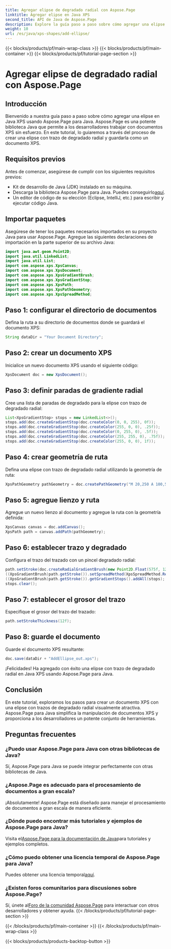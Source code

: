 ```yaml
---
title: Agregar elipse de degradado radial con Aspose.Page
linktitle: Agregar elipse en Java XPS
second_title: API de Java de Aspose.Page
description: Explore la guía paso a paso sobre cómo agregar una elipse con trazo de degradado radial en Java XPS usando Aspose.Page para Java. Mejore la creación de sus documentos sin esfuerzo.
weight: 10
url: /es/java/xps-shapes/add-ellipse/
---
```


{{< blocks/products/pf/main-wrap-class >}}
{{< blocks/products/pf/main-container >}}
{{< blocks/products/pf/tutorial-page-section >}}

# Agregar elipse de degradado radial con Aspose.Page

## Introducción
Bienvenido a nuestra guía paso a paso sobre cómo agregar una elipse en Java XPS usando Aspose.Page para Java. Aspose.Page es una potente biblioteca Java que permite a los desarrolladores trabajar con documentos XPS sin esfuerzo. En este tutorial, lo guiaremos a través del proceso de crear una elipse con trazo de degradado radial y guardarla como un documento XPS.
## Requisitos previos
Antes de comenzar, asegúrese de cumplir con los siguientes requisitos previos:
- Kit de desarrollo de Java (JDK) instalado en su máquina.
-  Descarga la biblioteca Aspose.Page para Java. Puedes conseguirlo[aquí](https://releases.aspose.com/page/java/).
- Un editor de código de su elección (Eclipse, IntelliJ, etc.) para escribir y ejecutar código Java.
## Importar paquetes
Asegúrese de tener los paquetes necesarios importados en su proyecto Java para usar Aspose.Page. Agregue las siguientes declaraciones de importación en la parte superior de su archivo Java:
```java
import java.awt.geom.Point2D;
import java.util.LinkedList;
import java.util.List;
import com.aspose.xps.XpsCanvas;
import com.aspose.xps.XpsDocument;
import com.aspose.xps.XpsGradientBrush;
import com.aspose.xps.XpsGradientStop;
import com.aspose.xps.XpsPath;
import com.aspose.xps.XpsPathGeometry;
import com.aspose.xps.XpsSpreadMethod;
```
## Paso 1: configurar el directorio de documentos
Defina la ruta a su directorio de documentos donde se guardará el documento XPS:
```java
String dataDir = "Your Document Directory";
```
## Paso 2: crear un documento XPS
Inicialice un nuevo documento XPS usando el siguiente código:
```java
XpsDocument doc = new XpsDocument();
```
## Paso 3: definir paradas de gradiente radial
Cree una lista de paradas de degradado para la elipse con trazo de degradado radial:
```java
List<XpsGradientStop> stops = new LinkedList<>();
stops.add(doc.createGradientStop(doc.createColor(0, 0, 255), 0f));
stops.add(doc.createGradientStop(doc.createColor(255, 0, 0), .25f));
stops.add(doc.createGradientStop(doc.createColor(0, 255, 0), .5f));
stops.add(doc.createGradientStop(doc.createColor(255, 255, 0), .75f));
stops.add(doc.createGradientStop(doc.createColor(255, 0, 0), 1f));
```
## Paso 4: crear geometría de ruta
Defina una elipse con trazo de degradado radial utilizando la geometría de ruta:
```java
XpsPathGeometry pathGeometry = doc.createPathGeometry("M 20,250 A 100,50 0 1 1 220,250 100,50 0 1 1 20,250");
```
## Paso 5: agregue lienzo y ruta
Agregue un nuevo lienzo al documento y agregue la ruta con la geometría definida:
```java
XpsCanvas canvas = doc.addCanvas();
XpsPath path = canvas.addPath(pathGeometry);
```
## Paso 6: establecer trazo y degradado
Configura el trazo del trazado con un pincel degradado radial:
```java
path.setStroke(doc.createRadialGradientBrush(new Point2D.Float(575f, 125f), new Point2D.Float(575f, 100f), 75f, 50f));
((XpsGradientBrush)path.getStroke()).setSpreadMethod(XpsSpreadMethod.Reflect);
((XpsGradientBrush)path.getStroke()).getGradientStops().addAll(stops);
stops.clear();
```
## Paso 7: establecer el grosor del trazo
Especifique el grosor del trazo del trazado:
```java
path.setStrokeThickness(12f);
```
## Paso 8: guarde el documento
Guarde el documento XPS resultante:
```java
doc.save(dataDir + "AddEllipse_out.xps");
```
¡Felicidades! Ha agregado con éxito una elipse con trazo de degradado radial en Java XPS usando Aspose.Page para Java.
## Conclusión
En este tutorial, exploramos los pasos para crear un documento XPS con una elipse con trazos de degradado radial visualmente atractiva. Aspose.Page para Java simplifica la manipulación de documentos XPS y proporciona a los desarrolladores un potente conjunto de herramientas.
## Preguntas frecuentes
### ¿Puedo usar Aspose.Page para Java con otras bibliotecas de Java?
Sí, Aspose.Page para Java se puede integrar perfectamente con otras bibliotecas de Java.
### ¿Aspose.Page es adecuado para el procesamiento de documentos a gran escala?
¡Absolutamente! Aspose.Page está diseñado para manejar el procesamiento de documentos a gran escala de manera eficiente.
### ¿Dónde puedo encontrar más tutoriales y ejemplos de Aspose.Page para Java?
 Visita el[Aspose.Page para la documentación de Java](https://reference.aspose.com/page/java/)para tutoriales y ejemplos completos.
### ¿Cómo puedo obtener una licencia temporal de Aspose.Page para Java?
 Puedes obtener una licencia temporal[aquí](https://purchase.aspose.com/temporary-license/).
### ¿Existen foros comunitarios para discusiones sobre Aspose.Page?
 Sí, únete al[Foro de la comunidad Aspose.Page](https://forum.aspose.com/c/page/39) para interactuar con otros desarrolladores y obtener ayuda.
{{< /blocks/products/pf/tutorial-page-section >}}

{{< /blocks/products/pf/main-container >}}
{{< /blocks/products/pf/main-wrap-class >}}

{{< blocks/products/products-backtop-button >}}
